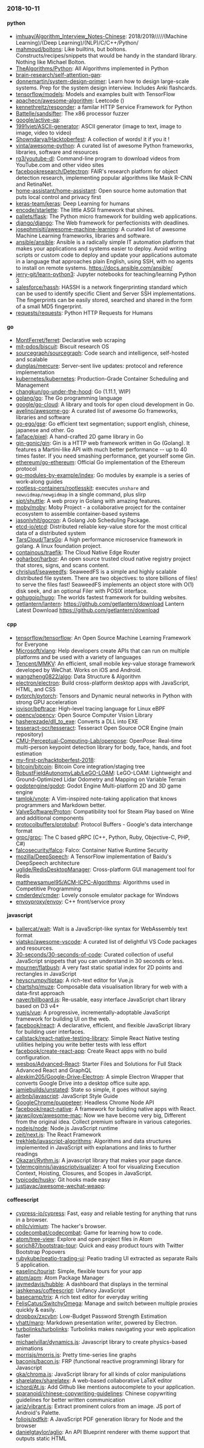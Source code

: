 ### 2018-10-11

#### python
* [imhuay/Algorithm_Interview_Notes-Chinese](https://github.com/imhuay/Algorithm_Interview_Notes-Chinese): 2018/2019/////(Machine Learning)/(Deep Learning)/(NLP)/C/C++/Python/
* [mahmoud/boltons](https://github.com/mahmoud/boltons):  Like builtins, but boltons. Constructs/recipes/snippets that would be handy in the standard library. Nothing like Michael Bolton.
* [TheAlgorithms/Python](https://github.com/TheAlgorithms/Python): All Algorithms implemented in Python
* [brain-research/self-attention-gan](https://github.com/brain-research/self-attention-gan): 
* [donnemartin/system-design-primer](https://github.com/donnemartin/system-design-primer): Learn how to design large-scale systems. Prep for the system design interview. Includes Anki flashcards.
* [tensorflow/models](https://github.com/tensorflow/models): Models and examples built with TensorFlow
* [apachecn/awesome-algorithm](https://github.com/apachecn/awesome-algorithm): Leetcode  () 
* [kennethreitz/responder](https://github.com/kennethreitz/responder): a familar HTTP Service Framework for Python
* [Battelle/sandsifter](https://github.com/Battelle/sandsifter): The x86 processor fuzzer
* [google/active-qa](https://github.com/google/active-qa): 
* [1991viet/ASCII-generator](https://github.com/1991viet/ASCII-generator): ASCII generator (image to text, image to image, video to video)
* [Showndarya/Hacktoberfest](https://github.com/Showndarya/Hacktoberfest): A collection of words!  it if you  it !
* [vinta/awesome-python](https://github.com/vinta/awesome-python): A curated list of awesome Python frameworks, libraries, software and resources
* [rg3/youtube-dl](https://github.com/rg3/youtube-dl): Command-line program to download videos from YouTube.com and other video sites
* [facebookresearch/Detectron](https://github.com/facebookresearch/Detectron): FAIR's research platform for object detection research, implementing popular algorithms like Mask R-CNN and RetinaNet.
* [home-assistant/home-assistant](https://github.com/home-assistant/home-assistant):  Open source home automation that puts local control and privacy first
* [keras-team/keras](https://github.com/keras-team/keras): Deep Learning for humans
* [encode/starlette](https://github.com/encode/starlette): The little ASGI framework that shines. 
* [pallets/flask](https://github.com/pallets/flask): The Python micro framework for building web applications.
* [django/django](https://github.com/django/django): The Web framework for perfectionists with deadlines.
* [josephmisiti/awesome-machine-learning](https://github.com/josephmisiti/awesome-machine-learning): A curated list of awesome Machine Learning frameworks, libraries and software.
* [ansible/ansible](https://github.com/ansible/ansible): Ansible is a radically simple IT automation platform that makes your applications and systems easier to deploy. Avoid writing scripts or custom code to deploy and update your applications  automate in a language that approaches plain English, using SSH, with no agents to install on remote systems. https://docs.ansible.com/ansible/
* [jerry-git/learn-python3](https://github.com/jerry-git/learn-python3): Jupyter notebooks for teaching/learning Python 3
* [salesforce/hassh](https://github.com/salesforce/hassh): HASSH is a network fingerprinting standard which can be used to identify specific Client and Server SSH implementations. The fingerprints can be easily stored, searched and shared in the form of a small MD5 fingerprint.
* [requests/requests](https://github.com/requests/requests): Python HTTP Requests for Humans 

#### go
* [MontFerret/ferret](https://github.com/MontFerret/ferret): Declarative web scraping
* [mit-pdos/biscuit](https://github.com/mit-pdos/biscuit): Biscuit research OS
* [sourcegraph/sourcegraph](https://github.com/sourcegraph/sourcegraph): Code search and intelligence, self-hosted and scalable
* [dunglas/mercure](https://github.com/dunglas/mercure): Server-sent live updates: protocol and reference implementation
* [kubernetes/kubernetes](https://github.com/kubernetes/kubernetes): Production-Grade Container Scheduling and Management
* [changkun/go-under-the-hood](https://github.com/changkun/go-under-the-hood): Go  (1.11.1, WIP)
* [golang/go](https://github.com/golang/go): The Go programming language
* [google/go-cloud](https://github.com/google/go-cloud): A library and tools for open cloud development in Go.
* [avelino/awesome-go](https://github.com/avelino/awesome-go): A curated list of awesome Go frameworks, libraries and software
* [go-ego/gse](https://github.com/go-ego/gse): Go efficient text segmentation; support english, chinese, japanese and other. Go 
* [faiface/pixel](https://github.com/faiface/pixel): A hand-crafted 2D game library in Go
* [gin-gonic/gin](https://github.com/gin-gonic/gin): Gin is a HTTP web framework written in Go (Golang). It features a Martini-like API with much better performance -- up to 40 times faster. If you need smashing performance, get yourself some Gin.
* [ethereum/go-ethereum](https://github.com/ethereum/go-ethereum): Official Go implementation of the Ethereum protocol
* [go-modules-by-example/index](https://github.com/go-modules-by-example/index): Go modules by example is a series of work-along guides
* [rootless-containers/rootlesskit](https://github.com/rootless-containers/rootlesskit): executes `unshare` and `newuidmap/newgidmap` in a single command, plus slirp
* [sipt/shuttle](https://github.com/sipt/shuttle): A web proxy in Golang with amazing features.
* [moby/moby](https://github.com/moby/moby): Moby Project - a collaborative project for the container ecosystem to assemble container-based systems
* [jasonlvhit/gocron](https://github.com/jasonlvhit/gocron): A Golang Job Scheduling Package.
* [etcd-io/etcd](https://github.com/etcd-io/etcd): Distributed reliable key-value store for the most critical data of a distributed system
* [TarsCloud/TarsGo](https://github.com/TarsCloud/TarsGo): A high performance microservice framework in golang. A linux foundation project.
* [containous/traefik](https://github.com/containous/traefik): The Cloud Native Edge Router
* [goharbor/harbor](https://github.com/goharbor/harbor): An open source trusted cloud native registry project that stores, signs, and scans content.
* [chrislusf/seaweedfs](https://github.com/chrislusf/seaweedfs): SeaweedFS is a simple and highly scalable distributed file system. There are two objectives: to store billions of files! to serve the files fast! SeaweedFS implements an object store with O(1) disk seek, and an optional Filer with POSIX interface.
* [gohugoio/hugo](https://github.com/gohugoio/hugo): The worlds fastest framework for building websites.
* [getlantern/lantern](https://github.com/getlantern/lantern):  https://github.com/getlantern/download  Lantern Latest Download https://github.com/getlantern/download 

#### cpp
* [tensorflow/tensorflow](https://github.com/tensorflow/tensorflow): An Open Source Machine Learning Framework for Everyone
* [Microsoft/xlang](https://github.com/Microsoft/xlang): Help developers create APIs that can run on multiple platforms and be used with a variety of languages
* [Tencent/MMKV](https://github.com/Tencent/MMKV): An efficient, small mobile key-value storage framework developed by WeChat. Works on iOS and Android.
* [wangzheng0822/algo](https://github.com/wangzheng0822/algo): Data Structure & Algorithm
* [electron/electron](https://github.com/electron/electron): Build cross-platform desktop apps with JavaScript, HTML, and CSS
* [pytorch/pytorch](https://github.com/pytorch/pytorch): Tensors and Dynamic neural networks in Python with strong GPU acceleration
* [iovisor/bpftrace](https://github.com/iovisor/bpftrace): High-level tracing language for Linux eBPF
* [opencv/opencv](https://github.com/opencv/opencv): Open Source Computer Vision Library
* [hasherezade/dll_to_exe](https://github.com/hasherezade/dll_to_exe): Converts a DLL into EXE
* [tesseract-ocr/tesseract](https://github.com/tesseract-ocr/tesseract): Tesseract Open Source OCR Engine (main repository)
* [CMU-Perceptual-Computing-Lab/openpose](https://github.com/CMU-Perceptual-Computing-Lab/openpose): OpenPose: Real-time multi-person keypoint detection library for body, face, hands, and foot estimation
* [my-first-pr/hacktoberfest-2018](https://github.com/my-first-pr/hacktoberfest-2018): 
* [bitcoin/bitcoin](https://github.com/bitcoin/bitcoin): Bitcoin Core integration/staging tree
* [RobustFieldAutonomyLab/LeGO-LOAM](https://github.com/RobustFieldAutonomyLab/LeGO-LOAM): LeGO-LOAM: Lightweight and Ground-Optimized Lidar Odometry and Mapping on Variable Terrain
* [godotengine/godot](https://github.com/godotengine/godot): Godot Engine  Multi-platform 2D and 3D game engine
* [tamlok/vnote](https://github.com/tamlok/vnote): A Vim-inspired note-taking application that knows programmers and Markdown better.
* [ValveSoftware/Proton](https://github.com/ValveSoftware/Proton): Compatibility tool for Steam Play based on Wine and additional components
* [protocolbuffers/protobuf](https://github.com/protocolbuffers/protobuf): Protocol Buffers - Google's data interchange format
* [grpc/grpc](https://github.com/grpc/grpc): The C based gRPC (C++, Python, Ruby, Objective-C, PHP, C#)
* [falcosecurity/falco](https://github.com/falcosecurity/falco): Falco: Container Native Runtime Security
* [mozilla/DeepSpeech](https://github.com/mozilla/DeepSpeech): A TensorFlow implementation of Baidu's DeepSpeech architecture
* [uglide/RedisDesktopManager](https://github.com/uglide/RedisDesktopManager):  Cross-platform GUI management tool for Redis
* [matthewsamuel95/ACM-ICPC-Algorithms](https://github.com/matthewsamuel95/ACM-ICPC-Algorithms): Algorithms used in Competitive Programming
* [cmderdev/cmder](https://github.com/cmderdev/cmder): Lovely console emulator package for Windows
* [envoyproxy/envoy](https://github.com/envoyproxy/envoy): C++ front/service proxy

#### javascript
* [ballercat/walt](https://github.com/ballercat/walt):  Walt is a JavaScript-like syntax for WebAssembly text format 
* [viatsko/awesome-vscode](https://github.com/viatsko/awesome-vscode):  A curated list of delightful VS Code packages and resources.
* [30-seconds/30-seconds-of-code](https://github.com/30-seconds/30-seconds-of-code): Curated collection of useful JavaScript snippets that you can understand in 30 seconds or less.
* [mourner/flatbush](https://github.com/mourner/flatbush): A very fast static spatial index for 2D points and rectangles in JavaScript
* [heyscrumpy/tiptap](https://github.com/heyscrumpy/tiptap): A rich-text editor for Vue.js
* [chartshq/muze](https://github.com/chartshq/muze): Composable data visualisation library for web with a data-first approach
* [naver/billboard.js](https://github.com/naver/billboard.js):  Re-usable, easy interface JavaScript chart library based on D3 v4+
* [vuejs/vue](https://github.com/vuejs/vue):  A progressive, incrementally-adoptable JavaScript framework for building UI on the web.
* [facebook/react](https://github.com/facebook/react): A declarative, efficient, and flexible JavaScript library for building user interfaces.
* [callstack/react-native-testing-library](https://github.com/callstack/react-native-testing-library): Simple React Native testing utilities helping you write better tests with less effort
* [facebook/create-react-app](https://github.com/facebook/create-react-app): Create React apps with no build configuration.
* [wesbos/Advanced-React](https://github.com/wesbos/Advanced-React): Starter Files and Solutions for Full Stack Advanced React and GraphQL
* [alexkim205/Google-Drive-Electron](https://github.com/alexkim205/Google-Drive-Electron): A simple Electron Wrapper that converts Google Drive into a desktop office suite app.
* [jamiebuilds/unstated](https://github.com/jamiebuilds/unstated): State so simple, it goes without saying
* [airbnb/javascript](https://github.com/airbnb/javascript): JavaScript Style Guide
* [GoogleChrome/puppeteer](https://github.com/GoogleChrome/puppeteer): Headless Chrome Node API
* [facebook/react-native](https://github.com/facebook/react-native): A framework for building native apps with React.
* [jaywcjlove/awesome-mac](https://github.com/jaywcjlove/awesome-mac):  Now we have become very big, Different from the original idea. Collect premium software in various categories.
* [nodejs/node](https://github.com/nodejs/node): Node.js JavaScript runtime 
* [zeit/next.js](https://github.com/zeit/next.js): The React Framework
* [trekhleb/javascript-algorithms](https://github.com/trekhleb/javascript-algorithms): Algorithms and data structures implemented in JavaScript with explanations and links to further readings
* [Okazari/Rythm.js](https://github.com/Okazari/Rythm.js): A javascript library that makes your page dance.
* [tylermcginnis/javascriptvisualizer](https://github.com/tylermcginnis/javascriptvisualizer): A tool for visualizing Execution Context, Hoisting, Closures, and Scopes in JavaScript.
* [typicode/husky](https://github.com/typicode/husky):  Git hooks made easy
* [justjavac/awesome-wechat-weapp](https://github.com/justjavac/awesome-wechat-weapp):  

#### coffeescript
* [cypress-io/cypress](https://github.com/cypress-io/cypress): Fast, easy and reliable testing for anything that runs in a browser.
* [philc/vimium](https://github.com/philc/vimium): The hacker's browser.
* [codecombat/codecombat](https://github.com/codecombat/codecombat): Game for learning how to code.
* [atom/tree-view](https://github.com/atom/tree-view):  Explore and open project files in Atom
* [sorich87/bootstrap-tour](https://github.com/sorich87/bootstrap-tour): Quick and easy product tours with Twitter Bootstrap Popovers
* [rubykube/peatio-trading-ui](https://github.com/rubykube/peatio-trading-ui): Peatio trading UI extracted as separate Rails 5 application.
* [easelinc/tourist](https://github.com/easelinc/tourist): Simple, flexible tours for your app
* [atom/apm](https://github.com/atom/apm): Atom Package Manager
* [jaymedavis/hubble](https://github.com/jaymedavis/hubble): A dashboard that displays in the terminal
* [jashkenas/coffeescript](https://github.com/jashkenas/coffeescript): Unfancy JavaScript
* [basecamp/trix](https://github.com/basecamp/trix): A rich text editor for everyday writing
* [FelisCatus/SwitchyOmega](https://github.com/FelisCatus/SwitchyOmega): Manage and switch between multiple proxies quickly & easily.
* [dropbox/zxcvbn](https://github.com/dropbox/zxcvbn): Low-Budget Password Strength Estimation
* [yhatt/marp](https://github.com/yhatt/marp): Markdown presentation writer, powered by Electron.
* [turbolinks/turbolinks](https://github.com/turbolinks/turbolinks): Turbolinks makes navigating your web application faster
* [michaelvillar/dynamics.js](https://github.com/michaelvillar/dynamics.js): Javascript library to create physics-based animations
* [morrisjs/morris.js](https://github.com/morrisjs/morris.js): Pretty time-series line graphs
* [baconjs/bacon.js](https://github.com/baconjs/bacon.js): FRP (functional reactive programming) library for Javascript
* [gka/chroma.js](https://github.com/gka/chroma.js): JavaScript library for all kinds of color manipulations
* [sharelatex/sharelatex](https://github.com/sharelatex/sharelatex): A web-based collaborative LaTeX editor
* [ichord/At.js](https://github.com/ichord/At.js): Add Github like mentions autocomplete to your application.
* [sparanoid/chinese-copywriting-guidelines](https://github.com/sparanoid/chinese-copywriting-guidelines): Chinese copywriting guidelines for better written communication
* [jariz/vibrant.js](https://github.com/jariz/vibrant.js): Extract prominent colors from an image. JS port of Android's Palette.
* [foliojs/pdfkit](https://github.com/foliojs/pdfkit): A JavaScript PDF generation library for Node and the browser
* [danielgtaylor/aglio](https://github.com/danielgtaylor/aglio): An API Blueprint renderer with theme support that outputs static HTML
